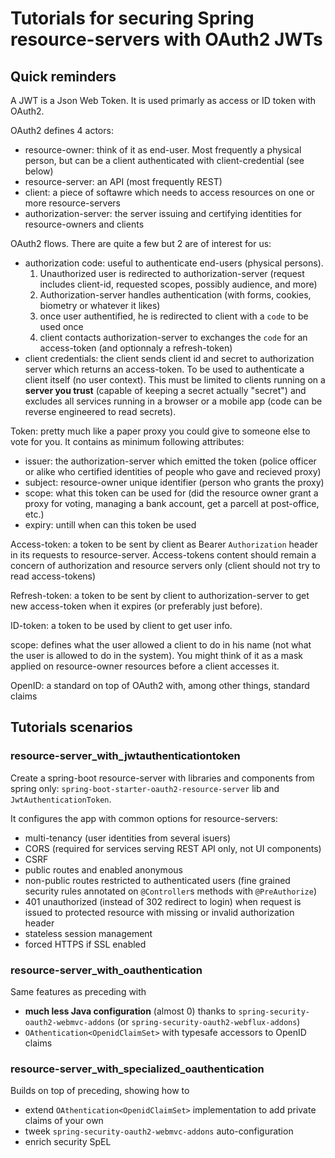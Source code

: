 # Tutorials for securing Spring resource-servers with OAuth2 JWTs

## Quick reminders

A JWT is a Json Web Token. It is used primarly as access or ID token with OAuth2.

OAuth2 defines 4 actors:
- resource-owner: think of it as end-user. Most frequently a physical person, but can be a client authenticated with client-credential (see below)
- resource-server: an API (most frequently REST)
- client: a piece of softawre which needs to access resources on one or more resource-servers
- authorization-server: the server issuing and certifying identities for resource-owners and clients

OAuth2 flows. There are quite a few but 2 are of interest for us:
- authorization code: useful to authenticate end-users (physical persons). 
  1. Unauthorized user is redirected to authorization-server (request includes client-id, requested scopes, possibly audience, and more)
  2. Authorization-server handles authentication (with forms, cookies, biometry or whatever it likes)
  3. once user authentified, he is redirected to client with a `code` to be used once
  4. client contacts authorization-server to exchanges the `code` for an access-token (and optionnaly a refresh-token)
- client credentials: the client sends client id and secret to authorization server which returns an access-token. To be used to authenticate a client itself (no user context). This must be limited to clients running on a **server you trust** (capable of keeping a secret actually "secret") and excludes all services running in a browser or a mobile app (code can be reverse engineered to read secrets).

Token: pretty much like a paper proxy you could give to someone else to vote for you. It contains as minimum following attributes:
- issuer: the authorization-server which emitted the token (police officer or alike who certified identities of people who gave and recieved proxy)
- subject: resource-owner unique identifier (person who grants the proxy)
- scope: what this token can be used for (did the resource owner grant a proxy for voting, managing a bank account, get a parcell at post-office, etc.)
- expiry: untill when can this token be used

Access-token: a token to be sent by client as Bearer `Authorization` header in its requests to resource-server. Access-tokens content should remain a concern of authorization and resource servers only (client should not try to read access-tokens)

Refresh-token: a token to be sent by client to authorization-server to get new access-token when it expires (or preferably just before).

ID-token: a token to be used by client to get user info.

scope: defines what the user allowed a client to do in his name (not what the user is allowed to do in the system). You might think of it as a mask applied on resource-owner resources before a client accesses it.

OpenID: a standard on top of OAuth2 with, among other things, standard claims

## Tutorials scenarios
### resource-server_with_jwtauthenticationtoken
Create a spring-boot resource-server with libraries and components from spring only: `spring-boot-starter-oauth2-resource-server` lib and `JwtAuthenticationToken`.

It configures the app with common options for resource-servers:
- multi-tenancy (user identities from several isuers)
- CORS (required for services serving REST API only, not UI components)
- CSRF
- public routes and enabled anonymous
- non-public routes restricted to authenticated users (fine grained security rules annotated on `@Controller`s methods with `@PreAuthorize`)
- 401 unauthorized (instead of 302 redirect to login) when request is issued to protected resource with missing or invalid authorization header
- stateless session management
- forced HTTPS if SSL enabled

### resource-server_with_oauthentication
Same features as preceding with 
- **much less Java configuration** (almost 0) thanks to `spring-security-oauth2-webmvc-addons` (or `spring-security-oauth2-webflux-addons`)
- `OAthentication<OpenidClaimSet>` with typesafe accessors to OpenID claims

### resource-server_with_specialized_oauthentication
Builds on top of preceding, showing how to 
- extend `OAthentication<OpenidClaimSet>` implementation to add private claims of your own
- tweek `spring-security-oauth2-webmvc-addons` auto-configuration
- enrich security SpEL

